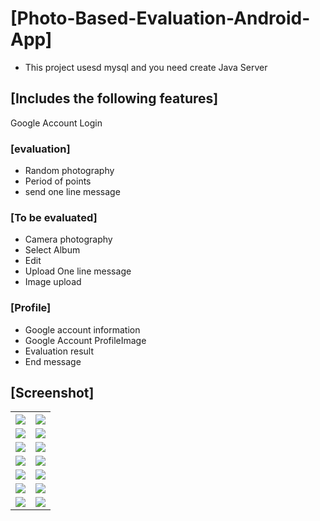 # [Photo-Based-Evaluation-Android-App]

* This project usesd mysql and you need create Java Server

## [Includes the following features]

Google Account Login

### [evaluation]
- Random photography
- Period of points
- send one line message
### [To be evaluated]
- Camera photography
- Select Album
- Edit
- Upload One line message
- Image upload
### [Profile]
- Google account information
- Google Account ProfileImage
- Evaluation result
- End message

## [Screenshot]

<table class="tg">
  <tr>
    <th class="tg-0pky">
      <img src="https://user-images.githubusercontent.com/21208735/71892036-57b64680-318b-11ea-8b1b-0b05e2d903d3.png" >
    </th>
    <th class="tg-0lax">
      <img src="https://user-images.githubusercontent.com/21208735/71892039-57b64680-318b-11ea-84f2-2cff97a45585.png" >
    </th>
  </tr>
  <tr>
    <td class="tg-0lax">
       <img src="https://user-images.githubusercontent.com/21208735/71892040-584edd00-318b-11ea-9fb8-01bbb746c4db.png">
    </td>
    <td class="tg-0lax">   
      <img src="https://user-images.githubusercontent.com/21208735/71892041-584edd00-318b-11ea-8917-59707ef9cfe4.png">
    </td>
  </tr>
  <tr>
    <td class="tg-0lax">
      <img src="https://user-images.githubusercontent.com/21208735/71892042-584edd00-318b-11ea-920c-d1d4d58cfaa1.png">
    </td>
    <td class="tg-0lax">
      <img src="https://user-images.githubusercontent.com/21208735/71892044-584edd00-318b-11ea-9d9a-ce87920ea734.png">
    </td>
  </tr>
  <tr>
    <td class="tg-0lax">
      <img src="https://user-images.githubusercontent.com/21208735/71892045-58e77380-318b-11ea-94eb-8e79b71978cd.png">
    </td>
    <td class="tg-0lax">
      <img src="https://user-images.githubusercontent.com/21208735/71892046-58e77380-318b-11ea-8544-ab420097b95c.png">
    </td>
  </tr>
  <tr>
    <td class="tg-0lax">
      <img src="https://user-images.githubusercontent.com/21208735/71892048-58e77380-318b-11ea-85c2-6647be7c43fc.png">
    </td>
    <td class="tg-0lax">
      <img src="https://user-images.githubusercontent.com/21208735/71892049-58e77380-318b-11ea-8af3-a7067825d242.png">
    </td>
  </tr>
  <tr>
    <td class="tg-0lax">
      <img src="https://user-images.githubusercontent.com/21208735/71892051-59800a00-318b-11ea-901b-8a66de1d6f7b.png">
    </td>
    <td class="tg-0lax">
      <img src="https://user-images.githubusercontent.com/21208735/71892052-59800a00-318b-11ea-997f-ae588abb875b.png">
    </td>
  </tr>
  <tr>
    <td class="tg-0lax">
      <img src="https://user-images.githubusercontent.com/21208735/71892054-59800a00-318b-11ea-89da-7ac1e45e9ba6.png">
    </td>
    <td class="tg-0lax">
      <img src="https://user-images.githubusercontent.com/21208735/71892055-5a18a080-318b-11ea-99cb-d3fb004a8eed.png">
    </td>
  </tr>
</table>























